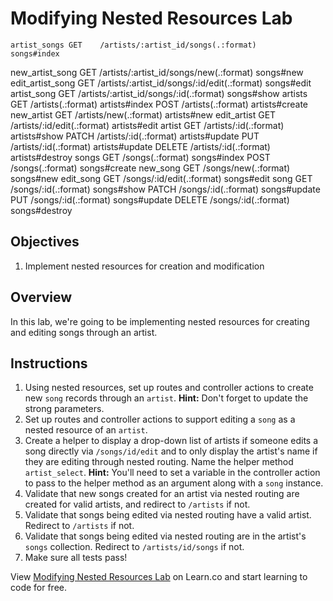 # Modifying Nested Resources Lab

    artist_songs GET    /artists/:artist_id/songs(.:format)          songs#index
new_artist_song GET    /artists/:artist_id/songs/new(.:format)      songs#new
edit_artist_song GET    /artists/:artist_id/songs/:id/edit(.:format) songs#edit
     artist_song GET    /artists/:artist_id/songs/:id(.:format)      songs#show
         artists GET    /artists(.:format)                           artists#index
                 POST   /artists(.:format)                           artists#create
     new_artist GET    /artists/new(.:format)                  artists#new
    edit_artist GET    /artists/:id/edit(.:format)             artists#edit
         artist GET    /artists/:id(.:format)                  artists#show
                PATCH  /artists/:id(.:format)                  artists#update
                PUT    /artists/:id(.:format)                  artists#update
                DELETE /artists/:id(.:format)                  artists#destroy
          songs GET    /songs(.:format)                        songs#index
                POST   /songs(.:format)                        songs#create
       new_song GET    /songs/new(.:format)                    songs#new
      edit_song GET    /songs/:id/edit(.:format)               songs#edit
           song GET    /songs/:id(.:format)                    songs#show
                PATCH  /songs/:id(.:format)                    songs#update
                PUT    /songs/:id(.:format)                    songs#update
                DELETE /songs/:id(.:format)                    songs#destroy

## Objectives

1. Implement nested resources for creation and modification

## Overview

In this lab, we're going to be implementing nested resources for
creating and editing songs through an artist.

## Instructions

1. Using nested resources, set up routes and controller actions to
   create new `song` records through an `artist`. **Hint:** Don't forget
to update the strong parameters.
2. Set up routes and controller actions to support editing a `song` as a
   nested resource of an `artist`.
3. Create a helper to display a drop-down list of artists if someone
   edits a song directly via `/songs/id/edit` and to only display the
artist's name if they are editing through nested routing. Name the
helper method `artist_select`. **Hint:** You'll need to set a variable
in the controller action to pass to the helper method as an argument
along with a `song` instance.
4. Validate that new songs created for an artist via nested routing are
   created for valid artists, and redirect to `/artists` if not.
5. Validate that songs being edited via nested routing have a valid artist. Redirect to `/artists` if not.
6. Validate that songs being edited via nested routing are in the
   artist's `songs` collection. Redirect to `/artists/id/songs` if not.
7. Make sure all tests pass!

<p data-visibility='hidden'>View <a href='https://learn.co/lessons/diy-nested-resources-lab' title='Modifying Nested Resources Lab'>Modifying Nested Resources Lab</a> on Learn.co and start learning to code for free.</p>
